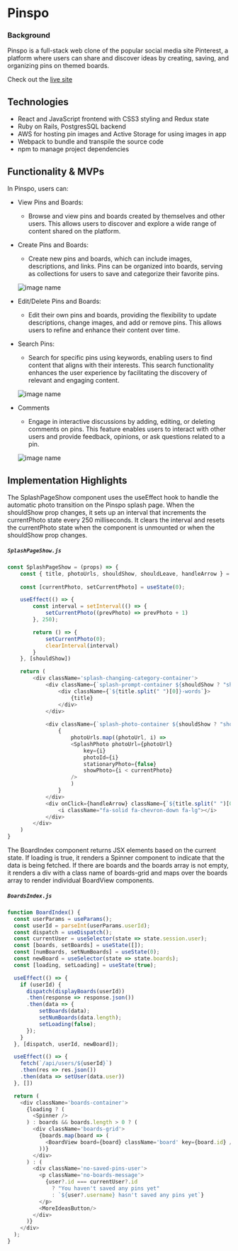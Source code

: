 # Pinspo
### Background
Pinspo is a full-stack web clone of the popular social media site Pinterest, a platform where users can share and discover ideas by creating, saving, and organizing pins on themed boards.

Check out the [live site](https://pinspo.onrender.com)

## Technologies
- React and JavaScript frontend with CSS3 styling and Redux state
- Ruby on Rails, PostgresSQL backend
- AWS for hosting pin images and Active Storage for using images in app
- Webpack to bundle and transpile the source code
- npm to manage project dependencies

## Functionality & MVPs
In Pinspo, users can:

- View Pins and Boards:
   - Browse and view pins and boards created by themselves and other users. This allows users to discover and explore a wide range of content shared on the platform.

- Create Pins and Boards:
   - Create new pins and boards, which can include images, descriptions, and links. Pins can be organized into boards, serving as collections for users to save and categorize their favorite pins.

   ![image name](https://media.giphy.com/media/v1.Y2lkPTc5MGI3NjExb2thNWd6YWlxYTIwam9oZnN0bWliNmYwaXZ5Zmp3bm0xN3IzaDFrcCZlcD12MV9pbnRlcm5hbF9naWZfYnlfaWQmY3Q9Zw/dVwrH4rXop8y7bCnRx/giphy.gif)

- Edit/Delete Pins and Boards:
   - Edit their own pins and boards, providing the flexibility to update descriptions, change images, and add or remove pins. This allows users to refine and enhance their content over time.

- Search Pins:
   - Search for specific pins using keywords, enabling users to find content that aligns with their interests. This search functionality enhances the user experience by facilitating the discovery of relevant and engaging content.

    ![image name](https://media.giphy.com/media/v1.Y2lkPTc5MGI3NjExeGVrN3BhajRzc2EzN3RwcjAwMnlsOWNidW5sdGdrbXJkczdtem1zMyZlcD12MV9pbnRlcm5hbF9naWZfYnlfaWQmY3Q9Zw/iKy3EN3kB6A5R0kU90/giphy.gif)
- Comments
   - Engage in interactive discussions by adding, editing, or deleting comments on pins. This feature enables users to interact with other users and provide feedback, opinions, or ask questions related to a pin.

   ![image name](https://media.giphy.com/media/v1.Y2lkPTc5MGI3NjExYjA5MTQyMnBnNTR0Z3I3Y2pydnl0Z2IxaTJwZW1jcjhleGs5Yjh5MCZlcD12MV9pbnRlcm5hbF9naWZfYnlfaWQmY3Q9Zw/WvRHG1vL4wffhndrMd/giphy.gif)

## Implementation Highlights

The SplashPageShow component uses the useEffect hook to handle the automatic photo transition on the Pinspo splash page. When the shouldShow prop changes, it sets up an interval that increments the currentPhoto state every 250 milliseconds. It clears the interval and resets the currentPhoto state when the component is unmounted or when the shouldShow prop changes.

<h5 a><strong><code>SplashPageShow.js</code></strong></h5>

```Javascript
const SplashPageShow = (props) => {
    const { title, photoUrls, shouldShow, shouldLeave, handleArrow } = props
    
    const [currentPhoto, setCurrentPhoto] = useState(0);

    useEffect(() => {
        const interval = setInterval(() => {
            setCurrentPhoto((prevPhoto) => prevPhoto + 1)
        }, 250);

        return () => {
            setCurrentPhoto(0);
            clearInterval(interval)
        }
    }, [shouldShow])

    return (
        <div className='splash-changing-category-container'>
            <div className={`splash-prompt-container ${shouldShow ? "show-page" : shouldLeave ? "leaving-page" : "hidden-page"}`}>
                <div className={`${title.split(" ")[0]}-words`}>
                    {title}
                </div>
            </div>
        
            <div className={`splash-photo-container ${shouldShow ? "show-page" : shouldLeave ? "leaving-page" : "hidden-page"}`}>
                {
                    photoUrls.map((photoUrl, i) =>
                    <SplashPhoto photoUrl={photoUrl}
                        key={i}
                        photoId={i}
                        stationaryPhoto={false}
                        showPhoto={i < currentPhoto}
                    />
                    )
                }
            </div>
            <div onClick={handleArrow} className={`${title.split(" ")[0]}-arrow first-page-arrow splash-arrow ${shouldShow ? "show-arrow" : "hidden-arrow"}`}>
                <i className="fa-solid fa-chevron-down fa-lg"></i>
            </div>
        </div>
    )
}

```

The BoardIndex component returns JSX elements based on the current state. If loading is true, it renders a Spinner component to indicate that the data is being fetched. If there are boards and the boards array is not empty, it renders a div with a class name of boards-grid and maps over the boards array to render individual BoardView components.

<h5 a><strong><code>BoardsIndex.js</code></strong></h5>

```Javascript
function BoardIndex() {
  const userParams = useParams();
  const userId = parseInt(userParams.userId);
  const dispatch = useDispatch();
  const currentUser = useSelector(state => state.session.user);
  const [boards, setBoards] = useState([]);
  const [numBoards, setNumBoards] = useState(0);
  const newBoard = useSelector(state => state.boards);
  const [loading, setLoading] = useState(true); 

  useEffect(() => {
    if (userId) {
      dispatch(displayBoards(userId))
      .then(response => response.json())
      .then(data => {
          setBoards(data);
          setNumBoards(data.length);
          setLoading(false);
      });
    }
  }, [dispatch, userId, newBoard]);

  useEffect(() => {
    fetch(`/api/users/${userId}`)
    .then(res => res.json())
    .then(data => setUser(data.user))
  }, [])

  return (
    <div className='boards-container'>
      {loading ? (
        <Spinner /> 
      ) : boards && boards.length > 0 ? (
        <div className='boards-grid'>
          {boards.map(board => (
            <BoardView board={board} className='board' key={board.id} />
          ))}
        </div>
      ) : (
        <div className='no-saved-pins-user'>
          <p className='no-boards-message'>
            {user?.id === currentUser?.id
              ? "You haven't saved any pins yet"
              : `${user?.username} hasn't saved any pins yet`}
          </p>
          <MoreIdeasButton/>
        </div>
      )}
    </div>
  );
}
```